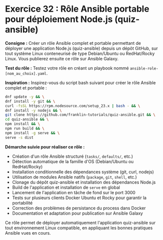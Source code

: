 # Exercice 32 : Rôle Ansible portable pour déploiement Node.js (quiz-ansible)

**Consigne :**
Créer un rôle Ansible complet et portable permettant de déployer une application Node.js (quiz-ansible) depuis un dépôt GitHub, sur tout système Linux conteneurisé de type Debian/Ubuntu ou RedHat/Rocky Linux. Vous publierez ensuite ce rôle sur Ansible Galaxy.

**Test du rôle :**
Testez votre rôle en créant un playbook nommé `ansible-role-[nom_au_choix].yaml`.

**Inspiration :**
Inspirez-vous du script bash suivant pour créer le rôle Ansible complet et portable :

```bash
dnf update -y && \
dnf install -y git && \
curl -fsSL https://rpm.nodesource.com/setup_23.x | bash - && \
dnf install -y nodejs && \
git clone https://github.com/franklin-tutorials/quiz-ansible.git && \
cd quiz-ansible && \
npm install && \
npm run build && \
npm install -g serve && \
serve -s dist
```

**Démarche suivie pour réaliser ce rôle :**
- Création d'un rôle Ansible structuré (`tasks/`, `defaults/`, etc.)
- Détection automatique de la famille d'OS (Debian/Ubuntu ou RedHat/Rocky)
- Installation conditionnelle des dépendances système (git, curl, nodejs)
- Utilisation de modules Ansible natifs (`package`, `git`, `shell`, etc.)
- Clonage du dépôt quiz-ansible et installation des dépendances Node.js
- Build de l'application et installation de `serve` en global
- Lancement de l'application en tâche de fond sur le port 3000
- Tests sur plusieurs clients Docker Ubuntu et Rocky pour garantir la portabilité
- Correction des problèmes de persistance du process dans Docker
- Documentation et adaptation pour publication sur Ansible Galaxy

Ce rôle permet de déployer automatiquement l'application quiz-ansible sur tout environnement Linux compatible, en appliquant les bonnes pratiques Ansible vues en cours.
